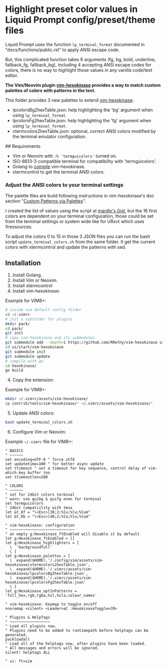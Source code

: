 # Highlight preset color values in Liquid Prompt config/preset/theme files

Liquid Prompt uses the function `lp_terminal_format` documented in "docs/functions/public.rst" to apply ANSI escape code.

But, this complicated function takes 6 arguments (fg, bg, bold, underline, fallback_fg, fallback_bg), including 4 accepting ANSI escape codes for colors, there is no way to highlight those values in any vanilla code/text editor.

**The Vim/Neovim plugin [vim-hexokinase](https://github.com/RRethy/vim-hexokinase) provides a way to match custom palettes of colors with patterns in the text.**

This folder provides 3 new palettes to extend [vim-hexokinase](https://github.com/RRethy/vim-hexokinase):

  - lpcolorsBg2hexTable.json: help highlighting the 'bg' argument when using `lp_terminal_format`.
  - lpcolorsFg2hexTable.json: help highlighting the 'fg' argument when using `lp_terminal_format`.
  - xtermcolors2hexTable.json: optional, correct ANSI colors modified by the terminal emulator configuration.

## Requirements

- Vim or Neovim with `:h 'termguicolors'` turned on.
- ISO-8613-3 compatible terminal for compatibility with 'termguicolors'.
- Golang to [compile](https://golang.org/doc/install) vim-hexokinase.
- xtermcontrol to get the terminal ANSI colors.

### Adjust the ANSI colors to your terminal settings

The palette files are build following instructions in vim-hexokinase's doc section "[Custom Patterns via Palettes](https://github.com/RRethy/vim-hexokinase/blob/master/doc/hexokinase.txt#L175)".

I created the list of values using the script at [mardlo's Gist](https://gist.github.com/marslo/8e4e1988de79957deb12f0eecec588ec#file-color-utils-sh-L101), but the 16 first colors are dependent on your terminal configuration, those could be set from the terminal settings or system wide like for URxvt which uses Xressources.

To adjust the colors 0 to 15 in those 3 JSON files you can run the bash script `update_terminal_colors.sh` from the same folder. It get the current colors with xtermcontrol and update the patterns with sed.

## Installation

1. Install Golang.
2. Install Vim or Neovim.
3. Install xtermcontrol
4. Install vim-hexokinase:

Example for VIM8+:

``` bash
# inside vim default config folder
cd ~/.vimrc
# init a subfolder for plugins
mkdir pack/
cd pack/
git init
# copy vim-hexokinase and its submodules
git submodule add --depth=1 https://github.com/RRethy/vim-hexokinase ui/start/vim-hexokinase
cd ui/start/vim-hexokinase
git submodule init
git submodule update
# compile with go
cd hexokinase/
go build
```

4. Copy the extension:

Example for VIM8+:

``` bash
mkdir ~/.vimrc/assets/vim-hexokinase/
cp contrib/tools/vim-hexokinase/* ~/.vimrc/assets/vim-hexokinase/*
```

5. Update ANSI colors:

``` bash
bash update_terminal_colors.sh
```

6. Configure Vim or Neovim:

Example `~/.vimrc` file for VIM8+:

``` vim
" BASICS
" ~~~~~~
set encoding=UTF-8 " force utf8
set updatetime=100 " for better async update
set ttimeout " set a timeout for key sequence, control delay of vim-which-key buffer too
set ttimeoutlen=200

" COLORS
" ~~~~~~
" set for 24bit colors terminal
" warn: use guibg & guifg even for terminal
set termguicolors
" 24bit compatiility with tmux
let &t_8f = "\<Esc>[38;2;%lu;%lu;%lum"
let &t_8b = "\<Esc>[48;2;%lu;%lu;%lum"

" vim-hexokinase: configuration
" ~~~~~~~~~~~~~~~~~~~~~~~~~~~~~
" an empty g:Hexokinase_ftEnabled will disable it by default
let g:Hexokinase_ftEnabled = []
let g:Hexokinase_highlighters = [
  \  'backgroundfull'
  \ ]
let g:Hexokinase_palettes = [
  \  expand($HOME).'/.config/vim/assets/vim-hexokinase/xtermcolors2hexTable.json',
  \  expand($HOME).'/.vimrc/assets/vim-hexokinase/lpcolorsBg2hexTable.json',
  \  expand($HOME).'/.vimrc/assets/vim-hexokinase/lpcolorsFg2hexTable.json'
  \ ]
let g:Hexokinase_optInPatterns = 'full_hex,rgb,rgba,hsl,hsla,colour_names'

" vim-hexokinase: Keymap to toggle on/off
nnoremap <silent> <Leader>aC :HexokinaseToggle<CR>

" Plugins & HelpTags
" ~~~~~~~~~~~~~~~~~~
" Load all plugins now.
" Plugins need to be added to runtimepath before helptags can be generated.
packloadall
" Load all of the helptags now, after plugins have been loaded.
" All messages and errors will be ignored.
silent! helptags ALL

" vi: ft=vim
```

<!--vi: ft=markdown-->

